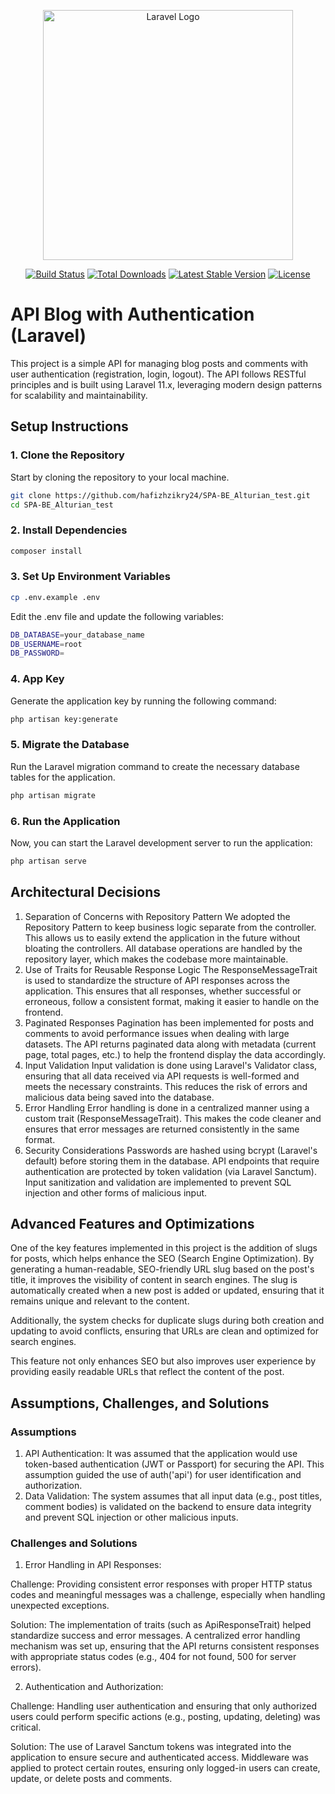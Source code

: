 <p align="center"><a href="https://laravel.com" target="_blank"><img src="https://raw.githubusercontent.com/laravel/art/master/logo-lockup/5%20SVG/2%20CMYK/1%20Full%20Color/laravel-logolockup-cmyk-red.svg" width="400" alt="Laravel Logo"></a></p>

<p align="center">
<a href="https://github.com/laravel/framework/actions"><img src="https://github.com/laravel/framework/workflows/tests/badge.svg" alt="Build Status"></a>
<a href="https://packagist.org/packages/laravel/framework"><img src="https://img.shields.io/packagist/dt/laravel/framework" alt="Total Downloads"></a>
<a href="https://packagist.org/packages/laravel/framework"><img src="https://img.shields.io/packagist/v/laravel/framework" alt="Latest Stable Version"></a>
<a href="https://packagist.org/packages/laravel/framework"><img src="https://img.shields.io/packagist/l/laravel/framework" alt="License"></a>
</p>

# API Blog with Authentication (Laravel)

This project is a simple API for managing blog posts and comments with user authentication (registration, login, logout). The API follows RESTful principles and is built using Laravel 11.x, leveraging modern design patterns for scalability and maintainability.

## Setup Instructions

### 1. Clone the Repository

Start by cloning the repository to your local machine.

```bash
git clone https://github.com/hafizhzikry24/SPA-BE_Alturian_test.git
cd SPA-BE_Alturian_test
```

### 2. Install Dependencies

```bash
composer install
```

### 3. Set Up Environment Variables

```bash
cp .env.example .env
```

Edit the .env file and update the following variables:

```bash
DB_DATABASE=your_database_name
DB_USERNAME=root
DB_PASSWORD=
```

### 4. App Key
Generate the application key by running the following command:

```bash
php artisan key:generate
```

### 5. Migrate the Database
Run the Laravel migration command to create the necessary database tables for the application.

```bash
php artisan migrate
```

### 6. Run the Application
Now, you can start the Laravel development server to run the application:

```bash
php artisan serve
```


## Architectural Decisions
1. Separation of Concerns with Repository Pattern
We adopted the Repository Pattern to keep business logic separate from the controller. This allows us to easily extend the application in the future without bloating the controllers. All database operations are handled by the repository layer, which makes the codebase more maintainable.
2. Use of Traits for Reusable Response Logic
The ResponseMessageTrait is used to standardize the structure of API responses across the application. This ensures that all responses, whether successful or erroneous, follow a consistent format, making it easier to handle on the frontend.
3. Paginated Responses
Pagination has been implemented for posts and comments to avoid performance issues when dealing with large datasets. The API returns paginated data along with metadata (current page, total pages, etc.) to help the frontend display the data accordingly.
4. Input Validation
Input validation is done using Laravel's Validator class, ensuring that all data received via API requests is well-formed and meets the necessary constraints. This reduces the risk of errors and malicious data being saved into the database.
5. Error Handling
Error handling is done in a centralized manner using a custom trait (ResponseMessageTrait). This makes the code cleaner and ensures that error messages are returned consistently in the same format.
6. Security Considerations
Passwords are hashed using bcrypt (Laravel's default) before storing them in the database.
API endpoints that require authentication are protected by token validation (via Laravel Sanctum).
Input sanitization and validation are implemented to prevent SQL injection and other forms of malicious input.

## Advanced Features and Optimizations
One of the key features implemented in this project is the addition of slugs for posts, which helps enhance the SEO (Search Engine Optimization). By generating a human-readable, SEO-friendly URL slug based on the post's title, it improves the visibility of content in search engines. The slug is automatically created when a new post is added or updated, ensuring that it remains unique and relevant to the content.

Additionally, the system checks for duplicate slugs during both creation and updating to avoid conflicts, ensuring that URLs are clean and optimized for search engines.

This feature not only enhances SEO but also improves user experience by providing easily readable URLs that reflect the content of the post.


## Assumptions, Challenges, and Solutions
### Assumptions
1. API Authentication: It was assumed that the application would use token-based authentication (JWT or Passport) for securing the API. This assumption guided the use of auth('api') for user identification and authorization.
2. Data Validation: The system assumes that all input data (e.g., post titles, comment bodies) is validated on the backend to ensure data integrity and prevent SQL injection or other malicious inputs.

### Challenges and Solutions
1. Error Handling in API Responses:

Challenge: Providing consistent error responses with proper HTTP status codes and meaningful messages was a challenge, especially when handling unexpected exceptions.

Solution: The implementation of traits (such as ApiResponseTrait) helped standardize success and error messages. A centralized error handling mechanism was set up, ensuring that the API returns consistent responses with appropriate status codes (e.g., 404 for not found, 500 for server errors).

2. Authentication and Authorization:

Challenge: Handling user authentication and ensuring that only authorized users could perform specific actions (e.g., posting, updating, deleting) was critical.

Solution: The use of Laravel Sanctum tokens was integrated into the application to ensure secure and authenticated access. Middleware was applied to protect certain routes, ensuring only logged-in users can create, update, or delete posts and comments.
